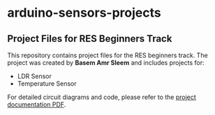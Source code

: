 # arduino-sensors-projects
## Project Files for RES Beginners Track

This repository contains project files for the RES beginners track. The project was created by **Basem Amr Sleem** and includes projects for:

- LDR Sensor 
- Temperature Sensor

For detailed circuit diagrams and code, please refer to the [project documentation PDF](https://docs.google.com/document/d/1MwcKDB-vm9Wm6OQcjmGuJ9UUyCPPjVixW_cZrVG7L9Y/edit?usp=drive_link).

